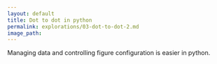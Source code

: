```yaml
---
layout: default
title: Dot to dot in python
permalink: explorations/03-dot-to-dot-2.md
image_path: 
---
```


Managing data and controlling figure configuration is easier in python.

